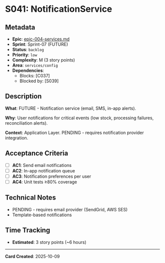 # S041: NotificationService

## Metadata
- **Epic**: [epic-004-services.md](../../02_epics/epic-004-services.md)
- **Sprint**: Sprint-07 (FUTURE)
- **Status**: `backlog`
- **Priority**: `low`
- **Complexity**: M (3 story points)
- **Area**: `services/config`
- **Dependencies**:
  - Blocks: [C037]
  - Blocked by: [S039]

## Description

**What**: FUTURE - Notification service (email, SMS, in-app alerts).

**Why**: User notifications for critical events (low stock, processing failures, reconciliation alerts).

**Context**: Application Layer. PENDING - requires notification provider integration.

## Acceptance Criteria

- [ ] **AC1**: Send email notifications
- [ ] **AC2**: In-app notification queue
- [ ] **AC3**: Notification preferences per user
- [ ] **AC4**: Unit tests ≥80% coverage

## Technical Notes
- PENDING - requires email provider (SendGrid, AWS SES)
- Template-based notifications

## Time Tracking
- **Estimated**: 3 story points (~6 hours)

---
**Card Created**: 2025-10-09
